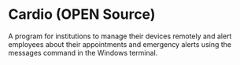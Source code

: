 # Cardio (OPEN Source)
A program for institutions to manage their devices remotely and alert employees about their appointments and emergency alerts using the messages command in the Windows terminal.
